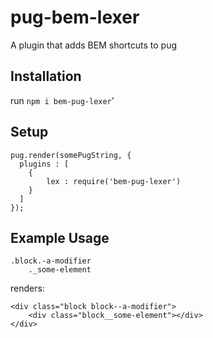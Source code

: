 # pug-bem-lexer
A plugin that adds BEM shortcuts to pug

## Installation
run `npm i bem-pug-lexer`'

## Setup
```
pug.render(somePugString, {
  plugins : [
    {
        lex : require('bem-pug-lexer')
    }
  ]
});
```

## Example Usage
```
.block.-a-modifier
    ._some-element
```
renders:
```
<div class="block block--a-modifier">
    <div class="block__some-element"></div>
</div>
```

